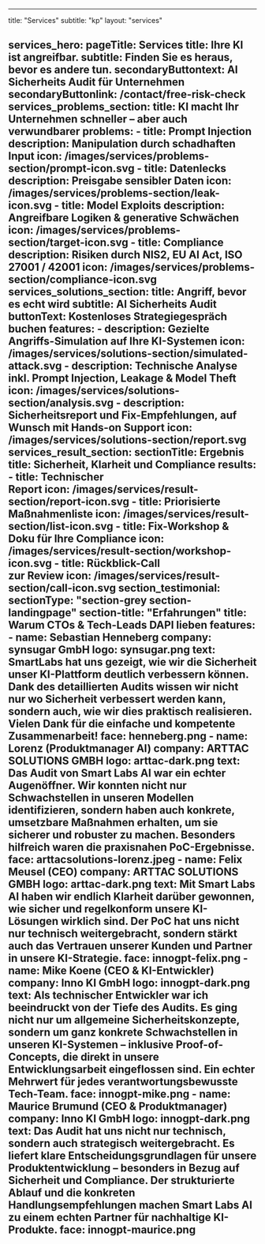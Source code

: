 
---
title: "Services"
subtitle: "kp"
layout: "services"

services_hero:
    pageTitle: Services
    title: Ihre KI ist angreifbar.
    subtitle: Finden Sie es heraus, bevor es andere tun.
    secondaryButtontext: AI Sicherheits Audit für Unternehmen
    secondaryButtonlink: /contact/free-risk-check
services_problems_section:
    title: KI macht Ihr Unternehmen schneller – aber auch verwundbarer
    problems:
    - title: Prompt Injection
      description: Manipulation durch schadhaften Input
      icon: /images/services/problems-section/prompt-icon.svg
    - title: Datenlecks
      description: Preisgabe sensibler Daten
      icon: /images/services/problems-section/leak-icon.svg
    - title: Model Exploits
      description: Angreifbare Logiken & generative Schwächen
      icon: /images/services/problems-section/target-icon.svg
    - title: Compliance
      description: Risiken durch NIS2, EU AI Act, ISO 27001 / 42001
      icon: /images/services/problems-section/compliance-icon.svg
services_solutions_section:
  title: Angriff, bevor es echt wird
  subtitle: AI Sicherheits Audit
  buttonText: Kostenloses Strategiegespräch buchen
  features:
    - description: Gezielte Angriffs-Simulation auf Ihre KI-Systemen
      icon: /images/services/solutions-section/simulated-attack.svg
    - description: Technische Analyse inkl. Prompt Injection, Leakage & Model Theft
      icon: /images/services/solutions-section/analysis.svg
    - description: Sicherheitsreport und Fix-Empfehlungen, auf Wunsch mit Hands-on Support
      icon: /images/services/solutions-section/report.svg
services_result_section:
  sectionTitle: Ergebnis
  title: Sicherheit, Klarheit und Compliance
  results:
    - title: Technischer<br>Report
      icon: /images/services/result-section/report-icon.svg
    - title: Priorisierte<br>Maßnahmenliste
      icon: /images/services/result-section/list-icon.svg
    - title: Fix-Workshop & Doku für Ihre Compliance
      icon: /images/services/result-section/workshop-icon.svg
    - title: Rückblick-Call<br>zur Review
      icon: /images/services/result-section/call-icon.svg
section_testimonial:
  sectionType: "section-grey section-landingpage"
  section-title: "Erfahrungen"
  title: Warum CTOs & Tech-Leads DAPI lieben
  features:
    - name: Sebastian Henneberg
      company: synsugar GmbH
      logo: synsugar.png
      text: SmartLabs hat uns gezeigt, wie wir die Sicherheit unser KI-Plattform deutlich verbessern können. Dank des detaillierten Audits wissen wir nicht nur wo Sicherheit verbessert werden kann, sondern auch, wie wir dies praktisch realisieren. Vielen Dank für die einfache und kompetente Zusammenarbeit!
      face: henneberg.png
    - name: Lorenz (Produktmanager AI)
      company: ARTTAC SOLUTIONS GMBH
      logo: arttac-dark.png
      text: Das Audit von Smart Labs AI war ein echter Augenöffner. Wir konnten nicht nur Schwachstellen in unseren Modellen identifizieren, sondern haben auch konkrete, umsetzbare Maßnahmen erhalten, um sie sicherer und robuster zu machen. Besonders hilfreich waren die praxisnahen PoC-Ergebnisse.
      face: arttacsolutions-lorenz.jpeg
    - name: Felix Meusel (CEO)
      company: ARTTAC SOLUTIONS GMBH
      logo: arttac-dark.png
      text: Mit Smart Labs AI haben wir endlich Klarheit darüber gewonnen, wie sicher und regelkonform unsere KI-Lösungen wirklich sind. Der PoC hat uns nicht nur technisch weitergebracht, sondern stärkt auch das Vertrauen unserer Kunden und Partner in unsere KI-Strategie.
      face: innogpt-felix.png
    - name:  Mike Koene (CEO & KI-Entwickler)
      company: Inno KI GmbH
      logo: innogpt-dark.png
      text: Als technischer Entwickler war ich beeindruckt von der Tiefe des Audits. Es ging nicht nur um allgemeine Sicherheitskonzepte, sondern um ganz konkrete Schwachstellen in unseren KI-Systemen – inklusive Proof-of-Concepts, die direkt in unsere Entwicklungsarbeit eingeflossen sind. Ein echter Mehrwert für jedes verantwortungsbewusste Tech-Team.
      face: innogpt-mike.png
    - name: Maurice Brumund (CEO & Produktmanager)
      company: Inno KI GmbH
      logo: innogpt-dark.png
      text: Das Audit hat uns nicht nur technisch, sondern auch strategisch weitergebracht. Es liefert klare Entscheidungsgrundlagen für unsere Produktentwicklung – besonders in Bezug auf Sicherheit und Compliance. Der strukturierte Ablauf und die konkreten Handlungsempfehlungen machen Smart Labs AI zu einem echten Partner für nachhaltige KI-Produkte.
      face: innogpt-maurice.png
---